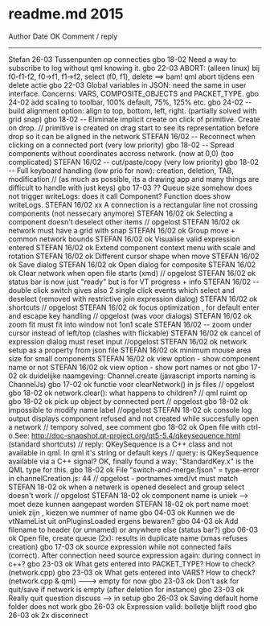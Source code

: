 # readme.md 2015

Author  Date   OK  Comment / reply
------  ----   --  -----------------------------------------
Stefan  26-03      Tussenpunten op connecties
gbo     18-02      Need a way to subscribe to log without qml knowing it.
gbo     22-03      ABORT: (alleen linux) bij f0-f1-f2, f0->f1, f1->f2, select (f0, f1), delete ==> bam! qml abort tijdens een delete actie
gbo     22-03      Global variables in JSON: need the same in user interface. Concerns: VARS, COMPOSITE_OBJECTS and PACKET_TYPE.
gbo     24-02      add scaling to toolbar, 100% default, 75%, 125% etc.
gbo     24-02  --  build alignment option: align to top, bottom, left, right. (partially solved with grid snap)
gbo     18-02  --  Eliminate implicit create on click of primitive. Create on drop.
                   // primitive is created on drag start to see its representation before drop so it can be aligned in the network
STEFAN  16/02  --  Reconnect when clicking on a connected port (very low priority)
gbo     18-02  --  Spread components without coordinates accross network. (now at 0,0) (too complicated)
STEFAN  16/02  --  cut/paste/copy (very low priority)
gbo     18-02  --  Full keyboard handling (low prio for now): creation, deletion, TAB, modification
                   // (as much as possible, its a drawing app and many things are difficult to handle with just keys)
gbo     17-03  ??  Queue size somehow does not trigger writeLogs: does it call Component? Function does show writeLogs.
STEFAN  16/02  xx  A connection is a rectangular line not crossing components (not nessecary anymore)
STEFAN  16/02  ok  Selecting a component doesn't deselect other items // opgelost
STEFAN  16/02  ok  network must have a grid with snap
STEFAN  16/02  ok  Group move + common network bounds
STEFAN  16/02  ok  Visualise valid expression entered
STEFAN  16/02  ok  Extend component context menu with scale and rotation
STEFAN  16/02  ok  Different cursor shape when move
STEFAN  16/02  ok  Save dialog
STEFAN  16/02  ok  Open dialog for composite
STEFAN  16/02  ok  Clear network when open file starts (xmd) // opgelost
STEFAN  16/02  ok  status bar is now just "ready" but is for VT progress + info
STEFAN  16/02  --  double click switch gives also 2 single click events which select and deselect (removed with restrictive join expression dialog)
STEFAN  16/02  ok  shortcuts // opgelost
STEFAN  16/02  ok  focus optimization , for default enter and escape key handling // opgelost (was voor dialogs)
STEFAN  16/02  ok  zoom fit must fit into window not 1on1 scale
STEFAN  16/02  --  zoom under cursor instead of left/top (clashes with flickable)
STEFAN  16/02  ok  cancel of expression dialog must reset input //opgelost
STEFAN  16/02  ok  network setup as a property from json file
STEFAN  16/02  ok  minimum mouse area size for small components
STEFAN  16/02  ok  view option - show component name or not
STEFAN  16/02  ok  view option - show port names or not
gbo     17-02  ok  duidelijke naamgeving: Channel.create (javascript imports naming is ChannelJs)
gbo     17-02  ok  functie voor clearNetwork() in js files // opgelost
gbo     18-02  ok  network.clear(): what happens to children? // qml ruimt op
gbo     18-02  ok  pick up object by connected port // opgelost
gbo     18-02  ok  impossible to modify name label //opgelost
STEFAN  18-02  ok  console log output displays component refused and not created while succesfully open a network // tempory solved, see comment
gbo     18-02  ok  Open file with ctrl-o.See: http://doc-snapshot.qt-project.org/qt5-5.4/qkeysequence.html (standard shortcuts)
                   // reply: QKeySequence is a C++ class and not available in qml. In qml it's string or default keys
                   // query: is QKeySequence available via a C++ signal? OK, finally found a way: "StandardKey.x" is the QML type for this.
gbo     18-02  ok  File "switch-and-merge.fjson" = type-error in channelCreation.js: 44 // opgelost - portnames xmd/vt must match
STEFAN  18-02  ok  when a netwerk is opened deselect and group select doesn't work // opgelost
STEFAN  18-02  ok  component name is uniek --> moet deze kunnen aangepast worden
STEFAN  18-02  ok  port name moet uniek zijn , kiezen we nummer of name
gbo     04-03  ok  Kunnen we de vtNameList uit onPluginsLoaded ergens bewaren?
gbo     04-03  ok  Add filename to header (or unnamed) or anywhere else (status bar?)
gbo     06-03  ok  Open file, create queue (2x): results in duplicate name (xmas refuses creation)
gbo     17-03  ok  source expression while not connected fails (correct). After connection need source expression again: during connect in c++?
gbo     23-03  ok  What gets entered into PACKET_TYPE? How to check? (network.cpp)
gbo     23-03  ok  What gets entered into VARS? How to check? (network.cpp & qml) ---> empty for now
gbo     23-03  ok  Don't ask for quit/save if network is empty (after deletion for instance)
gbo     23-03  ok  Really quit question discuss --> in setup
gbo     26-03  ok  Saving default home folder does not work
gbo     26-03  ok  Expression valid: bolletje blijft rood
gbo     26-03  ok  2x disconnect
